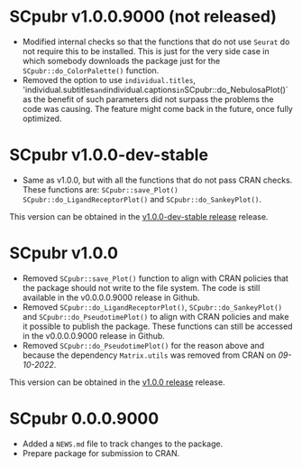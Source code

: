 # SCpubr v1.0.0.9000 (not released)
- Modified internal checks so that the functions that do not use `Seurat` do not require this to be installed. This is just for the very side case in which somebody downloads the package just for the `SCpubr::do_ColorPalette()` function.
- Removed the option to use `individual.titles`, 'individual.subtitles` and `individual.captions` in `SCpubr::do_NebulosaPlot()` as the benefit of such parameters did not surpass the problems the code was causing. The feature might come back in the future, once fully optimized.

# SCpubr v1.0.0-dev-stable
- Same as v1.0.0, but with all the functions that do not pass CRAN checks. These functions are: `SCpubr::save_Plot()` `SCpubr::do_LigandReceptorPlot()` and `SCpubr::do_SankeyPlot()`.
 
This version can be obtained in the [v1.0.0-dev-stable release](https://github.com/enblacar/SCpubr/releases/tag/v1.0.0-dev-stable) release. 

# SCpubr v1.0.0
- Removed `SCpubr::save_Plot()` function to align with CRAN policies that the package should not write to the file system. The code is still available in the v0.0.0.0.9000 release in Github.
- Removed `SCpubr::do_LigandReceptorPlot()`, `SCpubr::do_SankeyPlot()` and `SCpubr::do_PseudotimePlot()` to align with CRAN policies and make it possible to publish the package. These functions can still be accessed in the v0.0.0.0.9000 release in Github.
- Removed `SCpubr::do_PseudotimePlot()` for the reason above and because the dependency `Matrix.utils` was removed from CRAN on *09-10-2022*. 

This version can be obtained in the [v1.0.0 release](https://github.com/enblacar/SCpubr/releases/tag/v1.0.0) release. 

# SCpubr 0.0.0.9000

- Added a `NEWS.md` file to track changes to the package.
- Prepare package for submission to CRAN.
